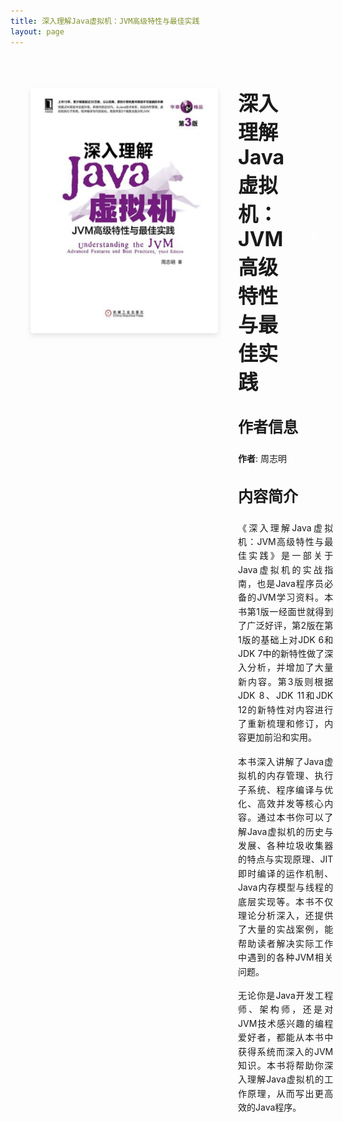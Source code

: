 ```yaml
---
title: 深入理解Java虚拟机：JVM高级特性与最佳实践
layout: page
---
```


<div class="book-info">
  <div class="book-cover">
    <img src="https://raw.githubusercontent.com/binarycoder777/personal-pic/main/pic/20250223155851.png" alt="深入理解Java虚拟机：JVM高级特性与最佳实践">
  </div>
  <div class="book-details">
    <div class="book-title">
      <h1>深入理解Java虚拟机：JVM高级特性与最佳实践</h1>
      <a href="https://github.com/binarycoder777/perosonal-book/blob/main/book/%E6%B7%B1%E5%85%A5%E7%90%86%E8%A7%A3Java%E8%99%9A%E6%8B%9F%E6%9C%BA%20(%E5%91%A8%E5%BF%97%E6%98%8E)%20.epub" class="read-link">阅读</a>
    </div>
    <div class="author-info">
      <h2>作者信息</h2>
      <p><strong>作者</strong>: 周志明</p>
    </div>
    <div class="book-intro">
      <h2>内容简介</h2>
      <div class="intro-content">
        <p>《深入理解Java虚拟机：JVM高级特性与最佳实践》是一部关于Java虚拟机的实战指南，也是Java程序员必备的JVM学习资料。本书第1版一经面世就得到了广泛好评，第2版在第1版的基础上对JDK 6和JDK 7中的新特性做了深入分析，并增加了大量新内容。第3版则根据JDK 8、JDK 11和JDK 12的新特性对内容进行了重新梳理和修订，内容更加前沿和实用。</p>
        <p>本书深入讲解了Java虚拟机的内存管理、执行子系统、程序编译与优化、高效并发等核心内容。通过本书你可以了解Java虚拟机的历史与发展、各种垃圾收集器的特点与实现原理、JIT即时编译的运作机制、Java内存模型与线程的底层实现等。本书不仅理论分析深入，还提供了大量的实战案例，能帮助读者解决实际工作中遇到的各种JVM相关问题。</p>
        <p>无论你是Java开发工程师、架构师，还是对JVM技术感兴趣的编程爱好者，都能从本书中获得系统而深入的JVM知识。本书将帮助你深入理解Java虚拟机的工作原理，从而写出更高效的Java程序。</p>
      </div>
    </div>
  </div>
</div>

<style>
.book-info {
  display: flex;
  gap: 2rem;
  margin: 2rem 0;
  background-color: var(--vp-c-bg-soft);
  padding: 2rem;
  border-radius: 8px;
}

.book-cover img {
  max-width: 300px;
  height: auto;
  border-radius: 4px;
  box-shadow: 0 4px 8px rgba(0, 0, 0, 0.1);
}

.book-details {
  flex: 2;
}

.book-details h2 {
  margin-top: 0;
  color: var(--vp-c-text-1);
  font-size: 1.5rem;
  border-bottom: 2px solid var(--vp-c-divider);
  padding-bottom: 0.5rem;
  margin-bottom: 1rem;
}

.author-info {
  margin-bottom: 2rem;
}

.author-info p {
  margin: 0.5rem 0;
  color: var(--vp-c-text-2);
}

.intro-content {
  line-height: 1.6;
  color: var(--vp-c-text-2);
}

.intro-content p {
  margin: 1rem 0;
  text-align: justify;
}

@media (max-width: 768px) {
  .book-info {
    flex-direction: column;
    padding: 1rem;
  }

  .book-cover img {
    max-width: 100%;
  }
}

.book-title {
  display: flex;
  align-items: center;
  gap: 1rem;
  margin-bottom: 2rem;
}

.book-title h1 {
  margin: 0;
  color: var(--vp-c-text-1);
  font-size: 2rem;
}

.read-link {
  display: inline-block;
  padding: 0.5rem 1.5rem;
  background-color: var(--vp-c-brand);
  color: white;
  text-decoration: none;
  border-radius: 4px;
  transition: background-color 0.2s;
}

.read-link:hover {
  background-color: var(--vp-c-brand-dark);
}
</style>
